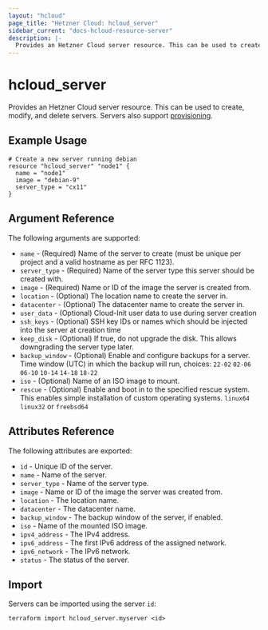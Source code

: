 ```yaml
---
layout: "hcloud"
page_title: "Hetzner Cloud: hcloud_server"
sidebar_current: "docs-hcloud-resource-server"
description: |-
  Provides an Hetzner Cloud server resource. This can be used to create, modify, and delete servers. Servers also support provisioning.
---
```


# hcloud_server

Provides an Hetzner Cloud server resource. This can be used to create, modify, and delete servers. Servers also support [provisioning](https://www.terraform.io/docs/provisioners/index.html).

## Example Usage

```hcl
# Create a new server running debian
resource "hcloud_server" "node1" {
  name = "node1"
  image = "debian-9"
  server_type = "cx11"
}
```

## Argument Reference

The following arguments are supported:

- `name` - (Required) Name of the server to create (must be unique per project and a valid hostname as per RFC 1123).
- `server_type` - (Required) Name of the server type this server should be created with.
- `image` - (Required) Name or ID of the image the server is created from.
- `location` - (Optional) The location name to create the server in.
- `datacenter` - (Optional) The datacenter name to create the server in.
- `user_data` - (Optional) Cloud-Init user data to use during server creation
- `ssh_keys` - (Optional) SSH key IDs or names which should be injected into the server at creation time
- `keep_disk` - (Optional) If true, do not upgrade the disk. This allows downgrading the server type later.
- `backup_window` - (Optional) Enable and configure backups for a server. Time window (UTC) in which the backup will run, choices: `22-02` `02-06` `06-10` `10-14` `14-18` `18-22`
- `iso` - (Optional) Name of an ISO image to mount.
- `rescue` - (Optional) Enable and boot in to the specified rescue system. This enables simple installation of custom operating systems. `linux64` `linux32` or `freebsd64`


## Attributes Reference

The following attributes are exported:

- `id` - Unique ID of the server.
- `name` - Name of the server.
- `server_type` - Name of the server type.
- `image` - Name or ID of the image the server was created from.
- `location` - The location name.
- `datacenter` - The datacenter name.
- `backup_window` - The backup window of the server, if enabled.
- `iso` - Name of the mounted ISO image.
- `ipv4_address` - The IPv4 address.
- `ipv6_address` - The first IPv6 address of the assigned network.
- `ipv6_network` - The IPv6 network.
- `status` - The status of the server.

## Import

Servers can be imported using the server `id`:

```
terraform import hcloud_server.myserver <id>
```
